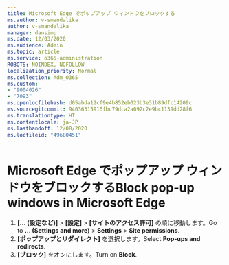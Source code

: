 ```yaml
---
title: Microsoft Edge でポップアップ ウィンドウをブロックする
ms.author: v-smandalika
author: v-smandalika
manager: dansimp
ms.date: 12/03/2020
ms.audience: Admin
ms.topic: article
ms.service: o365-administration
ROBOTS: NOINDEX, NOFOLLOW
localization_priority: Normal
ms.collection: Adm_O365
ms.custom:
- "9004026"
- "7093"
ms.openlocfilehash: d05abda12cf9e4b852eb023b3e31b89dfc14209c
ms.sourcegitcommit: 94036315916fbc79dca2a692c2e9bc1139dd28f6
ms.translationtype: HT
ms.contentlocale: ja-JP
ms.lasthandoff: 12/08/2020
ms.locfileid: "49680451"
---
```

# <a name="block-pop-up-windows-in-microsoft-edge"></a><span data-ttu-id="acd53-102">Microsoft Edge でポップアップ ウィンドウをブロックする</span><span class="sxs-lookup"><span data-stu-id="acd53-102">Block pop-up windows in Microsoft Edge</span></span>

1. <span data-ttu-id="acd53-103">**[... (設定など)]** > **[設定]** > **[サイトのアクセス許可]** の順に移動します。</span><span class="sxs-lookup"><span data-stu-id="acd53-103">Go to **... (Settings and more)** > **Settings** > **Site permissions**.</span></span>
2. <span data-ttu-id="acd53-104">**[ポップアップとリダイレクト]** を選択します。</span><span class="sxs-lookup"><span data-stu-id="acd53-104">Select **Pop-ups and redirects**.</span></span>
3. <span data-ttu-id="acd53-105">**[ブロック]** をオンにします。</span><span class="sxs-lookup"><span data-stu-id="acd53-105">Turn on **Block**.</span></span>